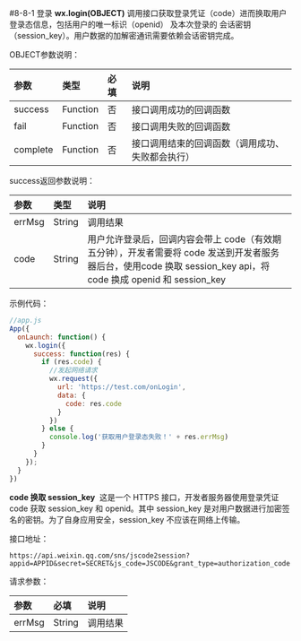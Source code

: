 #8-8-1 登录
**wx.login(OBJECT)**
调用接口获取登录凭证（code）进而换取用户登录态信息，包括用户的唯一标识（openid） 及本次登录的 会话密钥（session_key）。用户数据的加解密通讯需要依赖会话密钥完成。

OBJECT参数说明：

|参数	|类型	|必填|	说明|
| :--- | :--- | :--- | :--- |
|success|Function|否	|接口调用成功的回调函数|
|fail|Function|否	|接口调用失败的回调函数|
|complete|Function|否	|接口调用结束的回调函数（调用成功、失败都会执行）|

success返回参数说明：

|参数	|类型	|说明|
| :--- | :--- | :--- |
|errMsg|String|调用结果|
|code|String|用户允许登录后，回调内容会带上 code（有效期五分钟），开发者需要将 code 发送到开发者服务器后台，使用code 换取 session_key api，将 code 换成 openid 和 session_key|

示例代码：
```js
//app.js
App({
  onLaunch: function() {
    wx.login({
      success: function(res) {
        if (res.code) {
          //发起网络请求
          wx.request({
            url: 'https://test.com/onLogin',
            data: {
              code: res.code
            }
          })
        } else {
          console.log('获取用户登录态失败！' + res.errMsg)
        }
      }
    });
  }
})

```
**code 换取 session_key**
​ 这是一个 HTTPS 接口，开发者服务器使用登录凭证 code 获取 session_key 和 openid。其中 session_key 是对用户数据进行加密签名的密钥。为了自身应用安全，session_key 不应该在网络上传输。

接口地址：
```
https://api.weixin.qq.com/sns/jscode2session?appid=APPID&secret=SECRET&js_code=JSCODE&grant_type=authorization_code
```
请求参数：

|参数	|必填|说明|
| :--- | :--- | :--- |
|errMsg|String|调用结果|



